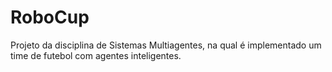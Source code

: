 # RoboCup
Projeto da disciplina de Sistemas Multiagentes, na qual é implementado um time de futebol com agentes inteligentes.
